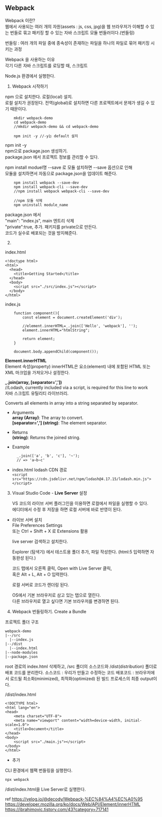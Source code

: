 ## Webpack

Webpack 이란?<br>
웹에서 사용되는 여러 개의 자원(assets : js, css, jpg)을 웹 브라우저가 이해할 수 있는 번들로 묶고
패키징 할 수 있는 자바 스크립트 모듈 번들러이다.(번들링)

번들링 : 여러 개의 파일 중에 종속성이 존재하는 파일을 하나의 파일로 묶어 패키징 시키는 과정

Webpack 을 사용하는 이유<br>
각기 다른 자바 스크립트를 로딩할 때, 스크립트 

Node.js 환경에서 실행한다.

1. Webpack 시작하기

npm 으로 설치한다. 로컬(local) 설치.<br>
로컬 설치가 권장된다. 전역(global)로 설치하면 다른 프로젝트에서 문제가 생길 수 있기 때문이다.

        mkdir webpack-demo
        cd webpack-demo
        //mkdir webpack-demo && cd webpack-demo

        npm init -y //-y는 default 설치
        
npm init -y<br>
npm으로 package.json 생성하기.<br>
package.json 에서 프로젝트 정보를 관리할 수 있다.

npm install moduel명 --save 로 모듈 설치하면 --save 옵션으로 인해<br>
모듈을 설치하면서 자동으로 package.json을 업데이트 해준다.

        npm install webpack --save-dev
        npm install webpack-cli --save-dev
        //npm install webpack webpack-cli --save-dev
        
        //npm 모듈 삭제
        npm uninstall module_name

package.json 에서<br>
"main": "index.js", main 엔트리 삭제<br>
"private":true, 추가. 패키지를 private으로 만든다.<br>
코드가 실수로 배포되는 것을 방지해준다.

  
2.
index.html

    <!doctype html>
    <html>
      <head>
        <title>Getting Started</title>
      </head>
      <body>
        <script src="./src/index.js"></script>
      </body>
    </html>

index.js

        function component(){
            const element = document.createElement('div');

            //element.innerHTML=_.join(['Hello', 'webpack'], '');
            element.innerHTML="htmlString";

            return element;
        }

        document.body.appendChild(component());

**Element.innerHTML**<br>
Element 속성(property) innerHTML은 요소(element) 내에 포함된 HTML 또는 XML 마크업을 가져오거나 설정한다.

**_.join(array, [separator=','])**<br>
//Lodash, currently included via a script, is required for this line to work<br>
자바 스크립트 유틸리티 라이브러리.

Converts all elements in array into a string separated by separator.

- Arguments<br>
    __array (Array)__: The array to convert.<br>
    **[separator=','] (string)**: The element separator.

- Returns<br>
    __(string)__: Returns the joined string.

- Example

        _.join(['a', 'b', 'c'], '~');
        // => 'a~b~c'

- index.html lodash CDN 경로<br>
  `<script src="https://cdn.jsdelivr.net/npm/lodash@4.17.15/lodash.min.js"></script>`

3. Visual Studio Code - __Live Server__ 설정

    VS 코드의 라이브 서버 플러그인을 이용하면 로컬에서 파일을 실행할 수 있다.<br>
    에디터에서 수정 후 저장을 하면 로컬 서버에 바로 반영이 된다.

- 라이브 서버 설치<br>
    File Preferences Settings<br>
    또는 Ctrl + Shift + X 로 Extensions 활용

    live server 검색하고 설치한다.

    Explorer (탐색기) 에서 테스트용 폴더 추가, 파일 작성한다. (html:5 입력하면 자동완성 된다.)

    코드 탭에서 오른쪽 클릭, Open with Live Server 클릭,<br>
    혹은 Alt + L, Alt + O 입력한다.

    로컬 서버로 코드가 렌더링 된다.
    
    OS에서 기본 브라우저로 삼고 있는 탭으로 열린다.<br>
    다른 브라우저로 열고 싶다면 기본 브라우저를 변경하면 된다.

4. Webpack 번들링하기. Create a Bundle

프로젝트 폴더 구조

    webpack-demo
    |--/src
      |--index.js
    |--/dist
      |--index.html
    |--node-modules
    |--package.json

root 경로의 index.html 삭제하고, /src 폴더의 소스코드와 /dist(distribution) 폴더로 배포 코드를 분리한다.
소스코드 : 우리가 만들고 수정하는 코드
배포코드 : 브라우저에서 로드될 최소화(minimized), 최적화(optimized) 된 빌드 프로세스의 최종 output이다.

/dist/index.html

    <!DOCTYPE html>
    <html lang="en">
    <head>
        <meta charset="UTF-8">
        <meta name="viewport" content="width=device-width, initial-scale=1.0">
        <title>Document</title>
    </head>
    <body>
        <script src="./main.js"></script>
    </body>
    </html>

- <script src="src/index.js"></index> 삭제
+ <script src="./main.js"></script> 추가

CLI 환경에서 웹팩 번들링을 실행한다.

    npx webpack
    
/dist/index.html을 Live Server로 실행한다.

ref https://velog.io/@decody/Webpack-%EC%84%A4%EC%A0%95<br>
https://developer.mozilla.org/ko/docs/Web/API/Element/innerHTML<br>
https://ibrahimovic.tistory.com/43?category=717141
